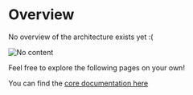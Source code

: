 # Overview

No overview of the architecture exists yet :(

![No content](https://http.cat/204)

Feel free to explore the following pages on your own!

You can find the [core documentation here](/rust-doc/webgrid/)
